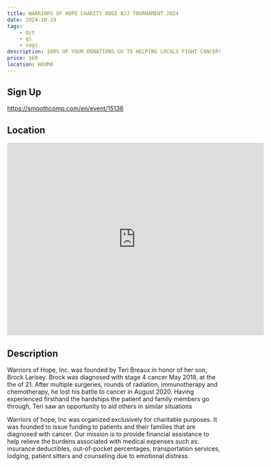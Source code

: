```yaml
---
title: WARRIORS OF HOPE CHARITY NOGI BJJ TOURNAMENT 2024
date: 2024-10-19
tags:
    - Oct
    - gi 
    - nogi 
description: 100% OF YOUR DONATIONS GO TO HELPING LOCALS FIGHT CANCER!
price: $60
location: HOUMA
---
```

## Sign Up
https://smoothcomp.com/en/event/15136

## Location
<iframe src="https://www.google.com/maps/embed?pb=!1m18!1m12!1m3!1d12345.6789!2d-90.8169580!3d29.6065585!2m3!1f0!2f0!3f0!3m2!1i1024!2i768!4f13.1!3m3!1m2!1s0x0%3A0x0!2z29.6065585!5e0!3m2!1sen!2sus!4v1234567890" width="600" height="450" style="border:0;" allowfullscreen="" loading="lazy"></iframe>

## Description
Warriors of Hope, Inc. was founded by Teri Breaux in honor of her son, Brock Larisey. Brock was diagnosed with stage 4 cancer May 2018, at the the of 21. After multiple surgeries, rounds of radiation, immunotherapy and chemotherapy, he lost his battle to cancer in August 2020. Having experienced firsthand the hardships the patient and family members go through, Teri saw an opportunity to aid others in similar situations


Warriors of hope, Inc was organized exclusively for charitable purposes. It was founded to issue funding to patients and their families that are diagnosed with cancer. Our mission is to provide financial assistance to help relieve the burdens associated with medical expenses such as: insurance deductibles, out-of-pocket percentages, transportation services, lodging, patient sitters and counseling due to emotional distress.